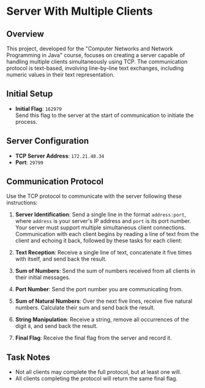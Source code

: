 # Server With Multiple Clients
## Overview
This project, developed for the "Computer Networks and Network Programming in Java" course, focuses on creating a server capable of handling multiple clients simultaneously using TCP. The communication protocol is text-based, involving line-by-line text exchanges, including numeric values in their text representation.

## Initial Setup
- **Initial Flag**: `162979`  
  Send this flag to the server at the start of communication to initiate the process.

## Server Configuration
- **TCP Server Address**: `172.21.48.34`
- **Port**: `29799`

## Communication Protocol
Use the TCP protocol to communicate with the server following these instructions:

1. **Server Identification**: Send a single line in the format `address:port`, where `address` is your server's IP address and `port` is its port number. Your server must support multiple simultaneous client connections. Communication with each client begins by reading a line of text from the client and echoing it back, followed by these tasks for each client:
   
2. **Text Reception**: Receive a single line of text, concatenate it five times with itself, and send back the result.

3. **Sum of Numbers**: Send the sum of numbers received from all clients in their initial messages.

4. **Port Number**: Send the port number you are communicating from.

5. **Sum of Natural Numbers**: Over the next five lines, receive five natural numbers. Calculate their sum and send back the result.

6. **String Manipulation**: Receive a string, remove all occurrences of the digit `8`, and send back the result.

7. **Final Flag**: Receive the final flag from the server and record it.

## Task Notes
- Not all clients may complete the full protocol, but at least one will.
- All clients completing the protocol will return the same final flag.

